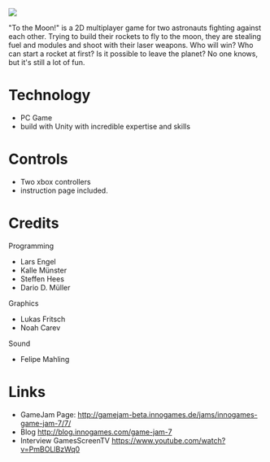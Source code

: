 ![](http://i.imgur.com/z30OXeK.jpg)

"To the Moon!" is a 2D multiplayer game for two astronauts fighting against each other. Trying to build their rockets to fly to the moon, they are stealing fuel and modules and shoot with their laser weapons. Who will win? Who can start a rocket at first? Is it possible to leave the planet? No one knows, but it's still a lot of fun.

Technology 
=======
- PC Game
- build with Unity with incredible expertise and skills

Controls
=======
- Two xbox controllers
- instruction page included.

Credits
=======

Programming
- Lars Engel
- Kalle Münster
- Steffen Hees
- Dario D. Müller

Graphics
- Lukas Fritsch
- Noah Carev

Sound
- Felipe Mahling

Links
=======
- GameJam Page: http://gamejam-beta.innogames.de/jams/innogames-game-jam-7/7/
- Blog http://blog.innogames.com/game-jam-7
- Interview GamesScreenTV https://www.youtube.com/watch?v=PmBOLlBzWq0
